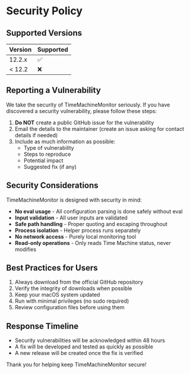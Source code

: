 # Security Policy

## Supported Versions

| Version | Supported          |
| ------- | ------------------ |
| 12.2.x  | :white_check_mark: |
| < 12.2  | :x:                |

## Reporting a Vulnerability

We take the security of TimeMachineMonitor seriously. If you have discovered a security vulnerability, please follow these steps:

1. **Do NOT** create a public GitHub issue for the vulnerability
2. Email the details to the maintainer (create an issue asking for contact details if needed)
3. Include as much information as possible:
   - Type of vulnerability
   - Steps to reproduce
   - Potential impact
   - Suggested fix (if any)

## Security Considerations

TimeMachineMonitor is designed with security in mind:

- **No eval usage** - All configuration parsing is done safely without eval
- **Input validation** - All user inputs are validated
- **Safe path handling** - Proper quoting and escaping throughout
- **Process isolation** - Helper process runs separately
- **No network access** - Purely local monitoring tool
- **Read-only operations** - Only reads Time Machine status, never modifies

## Best Practices for Users

1. Always download from the official GitHub repository
2. Verify the integrity of downloads when possible
3. Keep your macOS system updated
4. Run with minimal privileges (no sudo required)
5. Review configuration files before using them

## Response Timeline

- Security vulnerabilities will be acknowledged within 48 hours
- A fix will be developed and tested as quickly as possible
- A new release will be created once the fix is verified

Thank you for helping keep TimeMachineMonitor secure!
